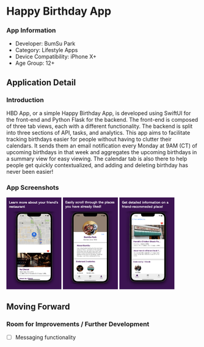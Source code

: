 # Happy Birthday App

### App Information 
* Developer: BumSu Park
* Category: Lifestyle Apps
* Device Compatibility: iPhone X+
* Age Group: 12+

## Application Detail

### Introduction 
HBD App, or a simple Happy Birthday App, is developed using SwiftUI for the front-end
and Python Flask for the backend. The front-end is composed of three tab views, each with a
different functionality. The backend is split into three sections of API, tasks, and analytics. This
app aims to facilitate tracking birthdays easier for people without having to clutter their
calendars. It sends them an email notification every Monday at 9AM (CT) of upcoming
birthdays in that week and aggregates the upcoming birthdays in a summary view for easy
viewing. The calendar tab is also there to help people get quickly contextualized, and adding and
deleting birthday has never been easier! 

### App Screenshots

<img src="https://github.com/bspark2318/good-taste-ios/blob/main/screen-shots/PlaceDetailSS.png" 
     alt="Sample Application Look#1" width="144" height="240">
<img src="https://github.com/bspark2318/good-taste-ios/blob/main/screen-shots/AccountDetailSS.png" 
     alt="Sample Application Look#2" width="144" height="240">
<img src="https://github.com/bspark2318/good-taste-ios/blob/main/screen-shots/PlaceFocusSS.png" 
     alt="Sample Application Look#3" width="144" height="240">

## Moving Forward

### Room for Improvements / Further Development
- [ ] Messaging functionality 



